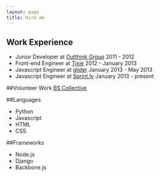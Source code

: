 ```yaml
---
layout: page
title: Hire me
---
```


## Work Experience
* Junior Developer at [Outthink Group](http://outthinkgroup.com/) 2011 - 2012
* Front-end Engineer at [Tixie](https://tixie.com/) 2012 - January 2013
* Javascript Engineer at [glider](https://glider.com) January 2013 - May 2013
* Javascript Engineer at [Sprint.ly](https://sprint.ly/) January 2013 - present

##Volunteer Work
[BS Collective](http://bscollective.com)

##Languages
* Python
* Javascript
* HTML
* CSS

##Frameworks
* Node.js
* Django
* Backbone.js

